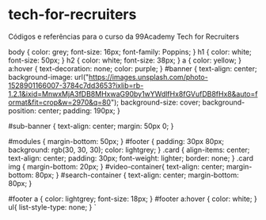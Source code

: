 # tech-for-recruiters
Códigos e referências para o curso da 99Academy Tech for Recruiters


body {
  color: grey;
  font-size: 16px;
  font-family: Poppins;
}
h1 {
  color: white;
  font-size: 50px;
}
h2 {
  color: white;
  font-size: 38px;
}
a {
  color: yellow;
}
a:hover {
  text-decoration: none;
  color: purple;
}
#banner {
  text-align: center;
  background-image: url("https://images.unsplash.com/photo-1528901166007-3784c7dd3653?ixlib=rb-1.2.1&ixid=MnwxMjA3fDB8MHxwaG90by1wYWdlfHx8fGVufDB8fHx8&auto=format&fit=crop&w=2970&q=80");
  background-size: cover;
  background-position: center;
  padding: 190px;
}

#sub-banner {
  text-align: center;
  margin: 50px 0;
}

#modules {
  margin-bottom: 50px;
}
#footer {
  padding: 30px 80px;
  background: rgb(30, 30, 30);
  color: lightgrey;
}
.card {
  align-items: center;
  text-align: center;
  padding: 30px;
  font-weight: lighter;
  border: none;
}
.card img {
  margin-bottom: 20px;
}
#video-container{
  text-align: center;
  margin-bottom: 80px;
}
#search-container {
  text-align: center;
  margin-bottom: 80px;
}

#footer a {
  color: lightgrey;
  font-size: 18px;
}
#footer a:hover {
  color: white;
}
ul{
  list-style-type: none;
}
`
